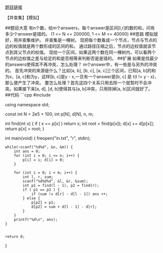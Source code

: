 [题目链接](http://acm.hdu.edu.cn/showproblem.php?pid=3038)

【并查集】【模拟】

##题目大意
有n个数，给m个answers，每个answer是区间[l,r]的数的和，问有多少个answer是错的。
(1 <= N <= 200000, 1 <= M <= 40000) ##思路 模拟就好，用并查集维护。 并查集是一棵树。 现把每个数看成一个节点，节点与节点的边的权值就是两个数形成的区间的和。 通过路径压缩之后，节点的边权值就该节点到其父节点的权值。 现给一个区间，如果这两个数在同一棵树内，可以看两个节点的边权值之差与给定的和是否相等来判断否是是错的。 ##扩展 如果是找最少的answers使得其不再冲突，怎么处理？ m个answer中，有一些是与另外的冲突的。 首先冲突的来源是什么？比如[a, b], [b, c], [a, c]三个区间，已知[a, b]的和为x，[a, c]和为y，这样[b, c]是y - x,一旦有一个answer是[b, c] 是 t(t != y - x)，那么便产生了冲突。 要怎么处理？首先这四个关系只用去除一个就暂时不会冲突。如果接下来[a, d], [d, b]使得其与[a, b]冲突，只用除掉[a, b]区间就好了。 ##代码 ```cpp #include <cstdio>

using namespace std;

const int N = 2e5 + 100;
int p[N], d[N], n, m;

int find(int x) {
	if ( x == p[x] ) return x;
	int root = find(p[x]);
	d[x] += d[p[x]];
	return p[x] = root;
}

int main(void) {
	freopen("in.txt", "r", stdin);


	while(~scanf("%d%d", &n, &m)) {
		int ans = 0;
		for (int i = 0; i <= n; i++) {
			p[i] = i; d[i] = 0;
		}

		for (int i = 0; i < m; i++) {
			int l, r, sum;
			scanf("%d%d%d", &l, &r, &sum);
			int p1 = find(l - 1), p2 = find(r);
			if ( p1 == p2 ) {
				if (sum != d[r] - d[l - 1]) ans ++;
			} else {
				p[p2] = p1;
				d[p2] = sum + d[l - 1] - d[r];
			}
		}
		printf("%d\n", ans);
	}


	return 0;
}
```
